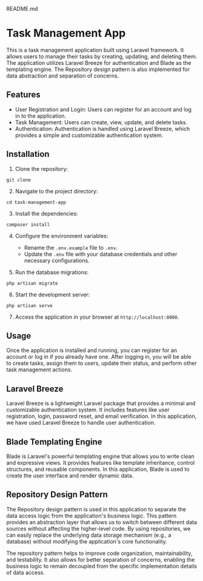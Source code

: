 

README.md

# Task Management App

This is a task management application built using Laravel framework. It allows users to manage their tasks by creating, updating, and deleting them. The application utilizes Laravel Breeze for authentication and Blade as the templating engine. The Repository design pattern is also implemented for data abstraction and separation of concerns.

## Features

- User Registration and Login: Users can register for an account and log in to the application.
- Task Management: Users can create, view, update, and delete tasks.
- Authentication: Authentication is handled using Laravel Breeze, which provides a simple and customizable authentication system.

## Installation

1. Clone the repository:

```shell
git clone 
```

2. Navigate to the project directory:

```shell
cd task-management-app
```

3. Install the dependencies:

```shell
composer install
```

4. Configure the environment variables:

   - Rename the `.env.example` file to `.env`.
   - Update the `.env` file with your database credentials and other necessary configurations.


5. Run the database migrations:

```shell
php artisan migrate
```

6. Start the development server:

```shell
php artisan serve
```

7. Access the application in your browser at `http://localhost:8000`.

## Usage

Once the application is installed and running, you can register for an account or log in if you already have one. After logging in, you will be able to create tasks, assign them to users, update their status, and perform other task management actions.

## Laravel Breeze

Laravel Breeze is a lightweight Laravel package that provides a minimal and customizable authentication system. It includes features like user registration, login, password reset, and email verification. In this application, we have used Laravel Breeze to handle user authentication.

## Blade Templating Engine

Blade is Laravel's powerful templating engine that allows you to write clean and expressive views. It provides features like template inheritance, control structures, and reusable components. In this application, Blade is used to create the user interface and render dynamic data.

## Repository Design Pattern

The Repository design pattern is used in this application to separate the data access logic from the application's business logic. This pattern provides an abstraction layer that allows us to switch between different data sources without affecting the higher-level code. By using repositories, we can easily replace the underlying data storage mechanism (e.g., a database) without modifying the application's core functionality.

The repository pattern helps to improve code organization, maintainability, and testability. It also allows for better separation of concerns, enabling the business logic to remain decoupled from the specific implementation details of data access.

